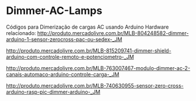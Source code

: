 # Dimmer-AC-Lamps
Códigos para Dimerização de cargas AC usando Arduino
Hardware relacionado:
http://produto.mercadolivre.com.br/MLB-804248582-dimmer-arduino-1-sensor-zerocross-pac-ou-sedex-_JM

http://produto.mercadolivre.com.br/MLB-815209741-dimmer-shield-arduino-com-controle-remoto-e-potenciometro-_JM

http://produto.mercadolivre.com.br/MLB-763007467-modulo-dimmer-ac-2-canais-automaco-arduino-controle-carga-_JM

http://produto.mercadolivre.com.br/MLB-740630955-sensor-zero-cross-arduino-rasp-pic-dimmer-arduino-_JM

